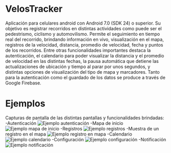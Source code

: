 # VelosTracker
 Aplicación para celulares android con Android 7.0 (SDK 24) o superior.  Su objetivo es registrar recorridos en distintas actividades como puede ser el pedestrismo, ciclismo y automovilismo. Permite el seguimiento en tiempo real del recorrido, brindando información en vivo, visualización en el mapa, registros de la velocidad, distancia, promedio de velocidad, fecha y puntos de los recorridos. 
 Entre otras funcionalidades importantes destaca la autenticación, el calendario para poder visualizar la distancia y el promedio de velocidad en las distintas fechas, la pausa automática que detiene las actualizaciones de ubicación y tiempo al parar por unos segundos, y distintas opciones de visualización del tipo de mapa y marcadores.
 Tanto para la autenticación como el guardado de los datos se produce a través de Google Firebase.

# Ejemplos
 Capturas de pantalla de las distintas pantallas y funcionalidades brindadas:
 -Autenticación
![Ejemplo autenticación](https://github.com/HTonutti/VelosTracker/blob/master/imgs/Authentication.png)
 -Mapa de inicio
 ![Ejemplo mapa de inicio]( https://github.com/HTonutti/VelosTracker/blob/master/imgs/Map1.png)
 -Registros
 ![Ejemplo registros](https://github.com/HTonutti/VelosTracker/blob/master/imgs/Registers.png)
  -Muestra de un registro en el mapa
 ![Ejemplo registro en mapa]( https://github.com/HTonutti/VelosTracker/blob/master/imgs/Map2.png)
 -Calendario
  ![Ejemplo calendario](https://github.com/HTonutti/VelosTracker/blob/master/imgs/Calendar.png)
 -Configuración
 ![Ejemplo configuración](https://github.com/HTonutti/VelosTracker/blob/master/imgs/Configuration.png)
 -Notificación
 ![Ejemplo notificación](https://github.com/HTonutti/VelosTracker/blob/master/imgs/Notification.png)
